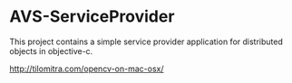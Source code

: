 AVS-ServiceProvider
===================

This project contains a simple service provider application for distributed objects in objective-c.

http://tilomitra.com/opencv-on-mac-osx/
